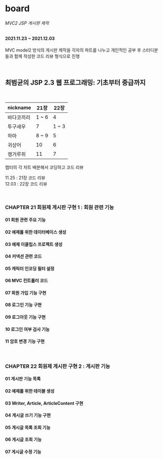 # board
###### MVC2 JSP 게시판 제작

#### 2021.11.23 ~ 2021.12.03
MVC model2 방식의 게시판 제작을 각자의 파트를 나누고 개인적인 공부 후 스터디분들과 함께 작성한 코드 리뷰 형식으로 진행

<br>

## 최범균의 JSP 2.3 웹 프로그래밍: 기초부터 중급까지

<br>

| nickname | 21장 | 22장 |
|---|---|---|
| 바다코끼리 | 1 ~ 6 | 4 |
| 투구새우 | 7 | 1 ~ 3 |
| 하마 | 8 ~ 9 | 5 |
| 귀상어 | 10 | 6 |
| 캥거루쥐 | 11 | 7 |  

챕터의 각 차트 배분해서 코딩하고 코드 리뷰

11.25 : 21장 코드 리뷰  
12.03 : 22장 코드 리뷰

<br>

### CHAPTER 21 회원제 게시판 구현 1 : 회원 관련 기능
#### 01 회원 관련 주요 기능
#### 02 예제를 위한 데이터베이스 생성
#### 03 예제 이클립스 프로젝트 생성
#### 04 커넥션 관련 코드
#### 05 캐릭터 인코딩 필터 설정
#### 06 MVC 컨트롤러 코드
#### 07 회원 가입 기능 구현
#### 08 로그인 기능 구현
#### 09 로그아웃 기능 구현
#### 10 로그인 여부 검사 기능
#### 11 암호 변경 기능 구현

<br>

### CHAPTER 22 회원제 게시판 구현 2 : 게시판 기능
#### 01 게시판 기능 목록
#### 02 예제를 위한 테이블 생성
#### 03 Writer, Article, ArticleContent 구현
#### 04 게시글 쓰기 기능 구현
#### 05 게시글 목록 조회 기능
#### 06 게시글 조회 기능
#### 07 게시글 수정 기능
